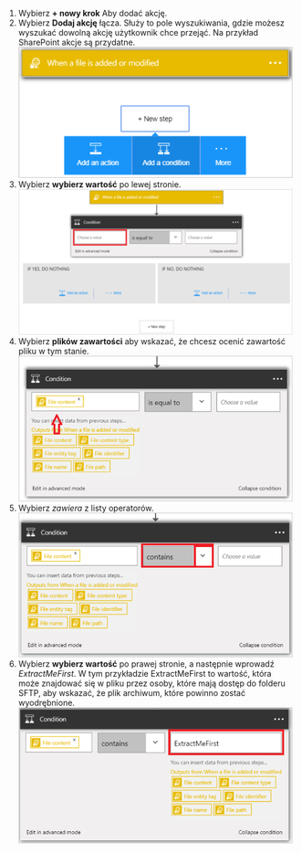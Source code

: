 1. Wybierz **+ nowy krok** Aby dodać akcję.  
2. Wybierz **Dodaj akcję** łącza. Służy to pole wyszukiwania, gdzie możesz wyszukać dowolną akcję użytkownik chce przejąć. Na przykład SharePoint akcje są przydatne.    
   ![Obraz warunku SFTP 1](./media/connectors-create-api-sftp/condition-1.png)    
3. Wybierz **wybierz wartość** po lewej stronie. 
   ![Warunek SFTP — obraz 2](./media/connectors-create-api-sftp/condition-2.png)    
4. Wybierz **plików zawartości** aby wskazać, że chcesz ocenić zawartość pliku w tym stanie.      
   ![Obraz warunku SFTP 3](./media/connectors-create-api-sftp/condition-3.png)   
5. Wybierz *zawiera* z listy operatorów.       
   ![Obraz warunku SFTP 4](./media/connectors-create-api-sftp/condition-4.png)   
6. Wybierz **wybierz wartość** po prawej stronie, a następnie wprowadź *ExtractMeFirst*. W tym przykładzie ExtractMeFirst to wartość, która może znajdować się w pliku przez osoby, które mają dostęp do folderu SFTP, aby wskazać, że plik archiwum, które powinno zostać wyodrębnione.  
   ![Obraz warunku SFTP 5](./media/connectors-create-api-sftp/condition-5.png)   

